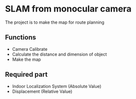 # SLAM from monocular camera
The project is to make the map for route planning

## Functions
* Camera Calibrate
* Calculate the distance and dimension of object
* Make the map

## Required part
* Indoor Localization System (Absolute Value)
* Displacement (Relative Value)